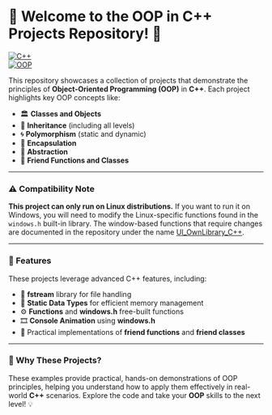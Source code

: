 # 🎉 Welcome to the OOP in C++ Projects Repository! 🚀

[![C++](https://img.shields.io/badge/Language-C++-blue.svg)](https://en.wikipedia.org/wiki/C%2B%2B)  
[![OOP](https://img.shields.io/badge/Concepts-OOP-blueviolet.svg)](https://en.wikipedia.org/wiki/Object-oriented_programming)

This repository showcases a collection of projects that demonstrate the principles of **Object-Oriented Programming (OOP)** in **C++**. Each project highlights key OOP concepts like:

- 🏛️ **Classes and Objects**
- 🔄 **Inheritance** (including all levels)
- 🌀 **Polymorphism** (static and dynamic)
- 🔐 **Encapsulation**
- 🎨 **Abstraction**
- 🤝 **Friend Functions and Classes**

---

### ⚠️ Compatibility Note

**This project can only run on Linux distributions.** If you want to run it on Windows, you will need to modify the Linux-specific functions found in the `windows.h` built-in library. The window-based functions that require changes are documented in the repository under the name [UI_OwnLibrary_C++](https://github.com/Haseebi-khan/Object-oriented-programming-in-C-Plus-Plus/tree/main/UI_OwnLibrary_C%2B%2B/UI_OwnLibrary_C%2B%2B).

---

### 🚀 Features

These projects leverage advanced C++ features, including:

- 📂 **fstream** library for file handling
- 🔢 **Static Data Types** for efficient memory management
- ⚙️ **Functions** and **windows.h** free-built functions
- 🎞️ **Console Animation** using **windows.h**
- 🤝 Practical implementations of **friend functions** and **friend classes**

---

### 🌟 Why These Projects?

These examples provide practical, hands-on demonstrations of OOP principles, helping you understand how to apply them effectively in real-world **C++** scenarios. Explore the code and take your **OOP** skills to the next level! 💡
